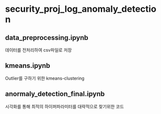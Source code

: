 # security_proj_log_anomaly_detection

## data_preprocessing.ipynb
데이터를 전처리하여 csv파일로 저장


## kmeans.ipynb
Outlier를 구하기 위한 kmeans-clustering


## anormaly_detection_final.ipynb
시각화를 통해 최적의 하이퍼파라미터를 대략적으로 찾기위한 코드
